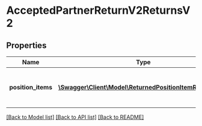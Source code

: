 # AcceptedPartnerReturnV2ReturnsV2

## Properties
Name | Type | Description | Notes
------------ | ------------- | ------------- | -------------
**position_items** | [**\Swagger\Client\Model\ReturnedPositionItemReturnsV2[]**](ReturnedPositionItemReturnsV2.md) | List of all the items received from partner | 

[[Back to Model list]](../../README.md#documentation-for-models) [[Back to API list]](../../README.md#documentation-for-api-endpoints) [[Back to README]](../../README.md)

